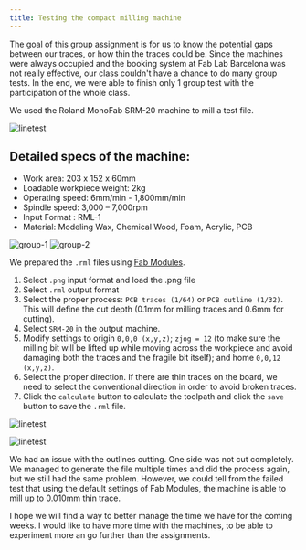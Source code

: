 ```yaml
---
title: Testing the compact milling machine
---
```



The goal of this group assignment is for us to know the potential gaps between our traces, or how thin the traces could be. Since the machines were always occupied and the booking system at Fab Lab Barcelona was not really effective, our class couldn't have a chance to do many group tests. In the end, we were able to finish only 1 group test with the participation of the whole class.

We used the Roland MonoFab SRM-20 machine to mill a test file.

![linetest](linetest.png)

## Detailed specs of the machine:

- Work area: 203 x 152 x 60mm
- Loadable workpiece weight: 2kg
- Operating speed: 6mm/min - 1,800mm/min
- Spindle speed: 3,000 – 7,000rpm
- Input Format : RML-1
- Material: Modeling Wax, Chemical Wood, Foam, Acrylic, PCB


![group-1](group-1.png)
![group-2](group-2.png)

We prepared the `.rml` files using [Fab Modules](http://fabmodules.org/).


1. Select `.png` input format and load the .png file
2. Select `.rml` output format
3. Select the proper process: `PCB traces (1/64)` or `PCB outline (1/32)`. This will define the cut depth (0.1mm for milling traces and 0.6mm for cutting).
4. Select `SRM-20` in the output machine.
5. Modify settings to origin `0,0,0 (x,y,z)`; `zjog = 12` (to make sure the milling bit will be lifted up while moving across the workpiece and avoid damaging both the traces and the fragile bit itself); and home `0,0,12 (x,y,z)`.
6. Select the proper direction. If there are thin traces on the board, we need to select the conventional direction in order to avoid broken traces.
7. Click the `calculate` button to calculate the toolpath and click the `save` button to save the `.rml` file.

![linetest](testline-2.jpg)

![linetest](testline-1.jpg)

We had an issue with the outlines cutting. One side was not cut completely. We managed to generate the file multiple times and did the process again, but we still had the same problem. However, we could tell from the failed test that using the default settings of Fab Modules, the machine is able to mill up to 0.010mm thin trace.

I hope we will find a way to better manage the time we have for the coming weeks. I would like to have more time with the machines, to be able to experiment more an go further than the assignments.

